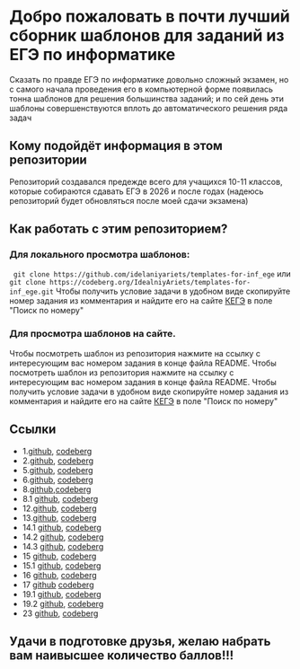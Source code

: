 # Добро пожаловать в почти лучший сборник шаблонов для заданий из ЕГЭ по информатике
Сказать по правде ЕГЭ по информатике довольно сложный экзамен, но с самого начала проведения его в компьютерной форме появилась тонна шаблонов для решения большинства заданий; и по сей день эти шаблоны совершенствуются вплоть до автоматического решения ряда задач
## Кому подойдёт информация в этом репозитории
Репозиторий создавался предежде всего для учащихся 10-11 классов, которые собираются сдавать ЕГЭ в 2026 и после годах (надеюсь репозиторий будет обновляться после моей сдачи экзамена)
## Как работать с этим репозиторием?
### Для локального просмотра шаблонов: 
` git clone https://github.com/idelaniyariets/templates-for-inf_ege` или `git clone https://codeberg.org/IdealniyAriets/templates-for-inf_ege.git`
Чтобы получить условие задачи в удобном виде скопируйте номер задания из комментария и найдите его на сайте [КЕГЭ](https://kompege.ru/task) в поле "Поиск по номеру"
### Для просмотра шаблонов на сайте.
Чтобы посмотреть шаблон из репозитория нажмите на ссылку с интересующим вас номером задания в конце файла README.
Чтобы посмотреть шаблон из репозитория нажмите на ссылку с интересующим вас номером задания в конце файла README. Чтобы получить условие задачи в удобном виде скопируйте номер задания из комментария и найдите его на сайте [КЕГЭ](https://kompege.ru/task) в поле "Поиск по номеру"

## Ссылки
* 1.[github](https://github.com/idelaniyariets/templates-for-inf_ege/blob/main/n_1.py), [codeberg](https://codeberg.org/IdealniyAriets/templates-for-inf_ege/src/branch/main/n_1.py)
* 2.[github](https://github.com/idelaniyariets/templates-for-inf_ege/blob/main/n_2.py), [codeberg](https://codeberg.org/IdealniyAriets/templates-for-inf_ege/src/branch/main/n_2.py)
* 5.[github](https://github.com/idelaniyariets/templates-for-inf_ege/blob/main/n_5.py), [codeberg](https://codeberg.org/IdealniyAriets/templates-for-inf_ege/src/branch/main/n_5.py)
* 6.[github](https://github.com/idelaniyariets/templates-for-inf_ege/blob/main/n_6.py), [codeberg](https://codeberg.org/IdealniyAriets/templates-for-inf_ege/src/branch/main/n_6.py)
* 8.[github](https://github.com/idelaniyariets/templates-for-inf_ege/blob/main/n_8.py),[codeberg](https://codeberg.org/IdealniyAriets/templates-for-inf_ege/src/branch/main/n_8.py)
* 8.1 [github](https://github.com/idelaniyariets/templates-for-inf_ege/blob/main/n_8_1.py), [codeberg](https://codeberg.org/IdealniyAriets/templates-for-inf_ege/src/branch/main/n_8_1.py)
* 12.[github](https://github.com/idelaniyariets/templates-for-inf_ege/blob/main/n_12.py), [codeberg](https://codeberg.org/IdealniyAriets/templates-for-inf_ege/src/branch/main/n_12.py)
* 13.[github](https://github.com/idelaniyariets/templates-for-inf_ege/blob/main/n_13.py), [codeberg](https://codeberg.org/IdealniyAriets/templates-for-inf_ege/src/branch/main/n_13.py)
* 14.1 [github](https://github.com/idelaniyariets/templates-for-inf_ege/blob/main/n14_1.py), [codeberg](https://codeberg.org/IdealniyAriets/templates-for-inf_ege/src/branch/main/n14_1.py)
* 14.2 [github](https://github.com/idelaniyariets/templates-for-inf_ege/blob/main/n14_2.py), [codeberg](https://codeberg.org/IdealniyAriets/templates-for-inf_ege/src/branch/main/n14_2.py)
* 14.3 [github](https://github.com/idelaniyariets/templates-for-inf_ege/blob/main/n14_3.py), [codeberg](https://codeberg.org/IdealniyAriets/templates-for-inf_ege/src/branch/main/n14_3.py)
* 15 [github](https://github.com/idelaniyariets/templates-for-inf_ege/blob/main/n15.py), [codeberg](https://codeberg.org/IdealniyAriets/templates-for-inf_ege/src/branch/main/n15.py)
* 15.1 [github](https://github.com/idelaniyariets/templates-for-inf_ege/blob/main/n_15_1.py), [codeberg](https://codeberg.org/IdealniyAriets/templates-for-inf_ege/src/branch/main/n_15_1.py)
* 16 [github](https://github.com/idelaniyariets/templates-for-inf_ege/blob/main/n_16.py), [codeberg](https://codeberg.org/IdealniyAriets/templates-for-inf_ege/src/branch/main/n_16.py)
* 17 [github](https://github.com/idelaniyariets/templates-for-inf_ege/blob/main/n_17.py) [codeberg](https://codeberg.org/IdealniyAriets/templates-for-inf_ege/src/branch/main/n_17.py)
* 19.1 [github](https://github.com/idelaniyariets/templates-for-inf_ege/blob/main/n19-n21_1.py), [codeberg](https://codeberg.org/IdealniyAriets/templates-for-inf_ege/src/branch/main/n19-n21_1.py)
* 19.2 [github](https://github.com/idelaniyariets/templates-for-inf_ege/blob/main/n19-n21_2.py), [codeberg](https://codeberg.org/IdealniyAriets/templates-for-inf_ege/src/branch/main/n19-n21_2.py)
* 23 [github](https://github.com/idelaniyariets/templates-for-inf_ege/blob/main/n_23.py), [codeberg](https://codeberg.org/IdealniyAriets/templates-for-inf_ege/src/branch/main/n_23.py)

## Удачи в подготовке друзья, желаю набрать вам наивысшее количество баллов!!!
